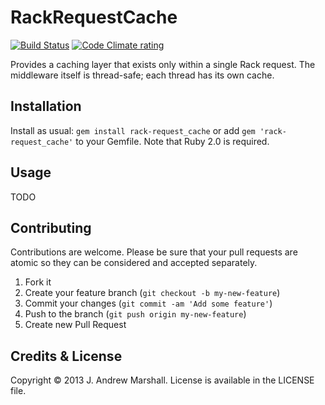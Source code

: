 # RackRequestCache

[![Build Status](https://secure.travis-ci.org/amarshall/rack-request_cache.png?branch=master)](http://travis-ci.org/amarshall/rack-request_cache)
[![Code Climate rating](https://codeclimate.com/github/amarshall/rack-request_cache.png)](https://codeclimate.com/github/amarshall/rack-request_cache)

Provides a caching layer that exists only within a single Rack request. The middleware itself is thread-safe; each thread has its own cache.

## Installation

Install as usual: `gem install rack-request_cache` or add `gem 'rack-request_cache'` to your Gemfile. Note that Ruby 2.0 is required.

## Usage

TODO

## Contributing

Contributions are welcome. Please be sure that your pull requests are atomic so they can be considered and accepted separately.

1. Fork it
2. Create your feature branch (`git checkout -b my-new-feature`)
3. Commit your changes (`git commit -am 'Add some feature'`)
4. Push to the branch (`git push origin my-new-feature`)
5. Create new Pull Request

## Credits & License

Copyright © 2013 J. Andrew Marshall. License is available in the LICENSE file.
